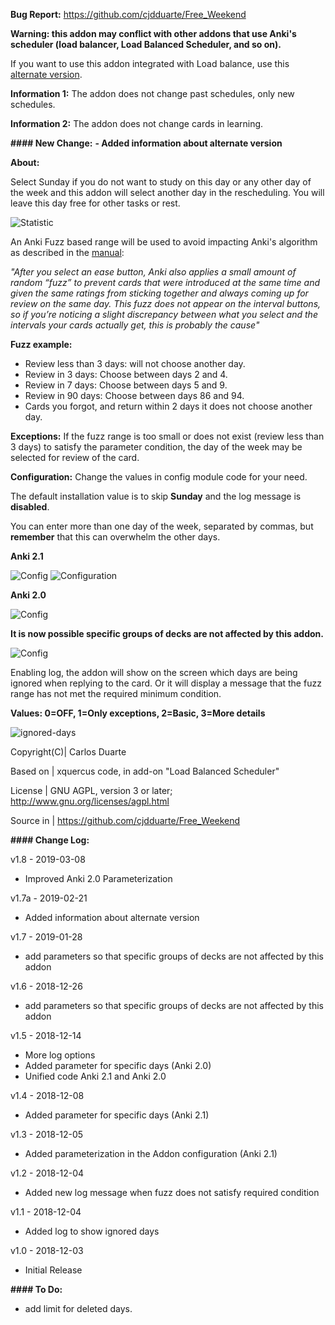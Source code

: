 <b>Bug Report:</b> https://github.com/cjdduarte/Free_Weekend

<b>Warning: this addon may conflict with other addons that use Anki's scheduler (load balancer, Load Balanced Scheduler, and so on).</b>

If you want to use this addon integrated with Load balance, use this <a href="https://github.com/cjdduarte/Free_Weekend_Load_Balancer">alternate version</a>.

<b>Information 1:</b> The addon does not change past schedules, only new schedules.

<b>Information 2:</b> The addon does not change cards in learning.

<b>#### New Change:</b>
<b>- Added information about alternate version</b>

<b>About:</b>

Select Sunday if you do not want to study on this day or any other day of the week and this addon will select another day in the rescheduling.
You will leave this day free for other tasks or rest.

<img src="https://i.ibb.co/c60sYf3/statistic.jpg" alt="Statistic">

An Anki Fuzz based range will be used to avoid impacting Anki's algorithm as described in the <a href="https://apps.ankiweb.net/docs/manual.html#what-spaced-repetition-algorithm-does-anki-use">manual</a>:

<i>"After you select an ease button, Anki also applies a small amount of random “fuzz” to prevent cards that were introduced at the same time and given the same ratings from sticking together and always coming up for review on the same day. This fuzz does not appear on the interval buttons, so if you’re noticing a slight discrepancy between what you select and the intervals your cards actually get, this is probably the cause"</i>

<b>Fuzz example:</b>
- Review less than 3 days: will not choose another day.
- Review in 3 days: Choose between days 2 and 4.
- Review in 7 days: Choose between days 5 and 9.
- Review in 90 days: Choose between days 86 and 94.
- Cards you forgot, and return within 2 days it does not choose another day.

<b>Exceptions:</b>
If the fuzz range is too small or does not exist (review less than 3 days) to satisfy the parameter condition, the day of the week may be selected for review of the card.

<b>Configuration:</b>
Change the values ​​in config module code for your need.

The default installation value is to skip <b>Sunday</b> and the log message is <b>disabled</b>.

You can enter more than one day of the week, separated by commas, but <b>remember</b> that this can overwhelm the other days.

<b>Anki 2.1</b>

<img src="https://i.ibb.co/Xtk0JLq/image.png" alt="Config">

<img src="https://i.ibb.co/cDspv4V/image.png" alt="Configuration">

<b>Anki 2.0</b>

<img src="https://i.ibb.co/wNGX0Rv/image.png" alt="Config">

<b>It is now possible specific groups of decks are not affected by this addon.</b>

<img src="https://i.ibb.co/SrYbWDr/image.png" alt="Config">

Enabling log, the addon will show on the screen which days are being ignored when replying to the card.
Or it will display a message that the fuzz range has not met the required minimum condition.

<b>Values: 0=OFF, 1=Only exceptions, 2=Basic, 3=More details</b>

<img src="https://i.ibb.co/h9HX2FX/ignored-days.png" alt="ignored-days">

Copyright(C)| Carlos Duarte

Based on | xquercus code, in add-on "Load Balanced Scheduler"

License | GNU AGPL, version 3 or later; http://www.gnu.org/licenses/agpl.html

Source in | https://github.com/cjdduarte/Free_Weekend

<b> #### Change Log:</b>

v1.8 - 2019-03-08
- Improved Anki 2.0 Parameterization

v1.7a - 2019-02-21
- Added information about alternate version

v1.7 - 2019-01-28
- add parameters so that specific groups of decks are not affected by this addon

v1.6 - 2018-12-26
- add parameters so that specific groups of decks are not affected by this addon

v1.5 - 2018-12-14
- More log options
- Added parameter for specific days (Anki 2.0)
- Unified code Anki 2.1 and Anki 2.0

v1.4 - 2018-12-08
- Added parameter for specific days (Anki 2.1)

v1.3 - 2018-12-05
- Added parameterization in the Addon configuration (Anki 2.1)

v1.2 - 2018-12-04
- Added new log message when fuzz does not satisfy required condition

v1.1  - 2018-12-04
- Added log to show ignored days

v1.0 - 2018-12-03
- Initial Release

<b> #### To Do:</b>
- add limit for deleted days.